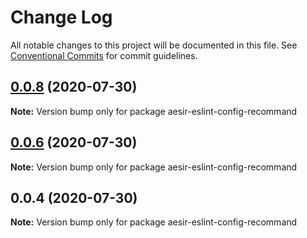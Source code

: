 # Change Log

All notable changes to this project will be documented in this file.
See [Conventional Commits](https://conventionalcommits.org) for commit guidelines.

## [0.0.8](https://github.com/byterotate/aesir/compare/v0.0.6...v0.0.8) (2020-07-30)

**Note:** Version bump only for package aesir-eslint-config-recommand





## [0.0.6](https://github.com/byterotate/aesir/compare/v0.0.4...v0.0.6) (2020-07-30)

**Note:** Version bump only for package aesir-eslint-config-recommand





## 0.0.4 (2020-07-30)

**Note:** Version bump only for package aesir-eslint-config-recommand
